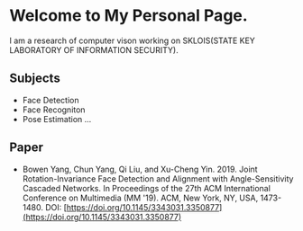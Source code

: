 
# Welcome to My Personal Page.

I am a research of computer vison working on SKLOIS(STATE KEY LABORATORY OF INFORMATION SECURITY).

## Subjects
+ Face Detection
+ Face Recogniton
+ Pose Estimation
...

## Paper
+ Bowen Yang, Chun Yang, Qi Liu, and Xu-Cheng Yin. 2019. Joint Rotation-Invariance Face Detection and Alignment with Angle-Sensitivity 
Cascaded Networks. In Proceedings of the 27th ACM International Conference on Multimedia (MM '19). ACM, New York, NY, USA, 1473-1480. 
DOI: [https://doi.org/10.1145/3343031.3350877](https://doi.org/10.1145/3343031.3350877)

